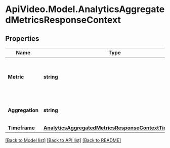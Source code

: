 # ApiVideo.Model.AnalyticsAggregatedMetricsResponseContext

## Properties

Name | Type | Description | Notes
------------ | ------------- | ------------- | -------------
**Metric** | **string** | Returns the metric and relevant parameters you selected. | [optional] 
**Aggregation** | **string** | Returns the aggregation you selected. | [optional] 
**Timeframe** | [**AnalyticsAggregatedMetricsResponseContextTimeframe**](AnalyticsAggregatedMetricsResponseContextTimeframe.md) |  | [optional] 

[[Back to Model list]](../README.md#documentation-for-models) [[Back to API list]](../README.md#documentation-for-api-endpoints) [[Back to README]](../README.md)

